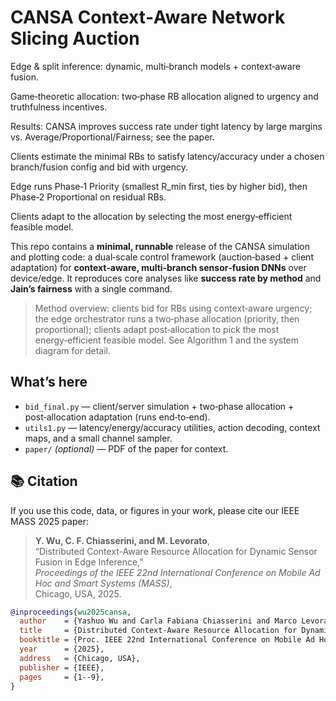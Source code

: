 # CANSA Context‑Aware Network Slicing Auction

Edge & split inference: dynamic, multi‑branch models + context‑aware fusion.

Game‑theoretic allocation: two‑phase RB allocation aligned to urgency and truthfulness incentives.

Results: CANSA improves success rate under tight latency by large margins vs. Average/Proportional/Fairness; see the paper.


Clients estimate the minimal RBs to satisfy latency/accuracy under a chosen branch/fusion config and bid with urgency.

Edge runs Phase‑1 Priority (smallest R_min first, ties by higher bid), then Phase‑2 Proportional on residual RBs.

Clients adapt to the allocation by selecting the most energy‑efficient feasible model.

This repo contains a **minimal, runnable** release of the CANSA simulation and plotting code:
a dual‑scale control framework (auction‑based + client adaptation) for **context‑aware,
multi‑branch sensor‑fusion DNNs** over device/edge. It reproduces core analyses like
**success rate by method** and **Jain’s fairness** with a single command.

> Method overview: clients bid for RBs using context‑aware urgency; the edge orchestrator
> runs a two‑phase allocation (priority, then proportional); clients adapt post‑allocation to
> pick the most energy‑efficient feasible model. See Algorithm 1 and the system diagram for detail.

## What’s here

- `bid_final.py` — client/server simulation + two‑phase allocation + post‑allocation adaptation (runs end‑to‑end).
- `utils1.py` — latency/energy/accuracy utilities, action decoding, context maps, and a small channel sampler.
- `paper/` *(optional)* — PDF of the paper for context.

## 📚 Citation

If you use this code, data, or figures in your work, please cite our IEEE MASS 2025 paper:

> **Y. Wu, C. F. Chiasserini, and M. Levorato**,  
> “Distributed Context-Aware Resource Allocation for Dynamic Sensor Fusion in Edge Inference,”  
> *Proceedings of the IEEE 22nd International Conference on Mobile Ad Hoc and Smart Systems (MASS)*,  
> Chicago, USA, 2025.  

```bibtex
@inproceedings{wu2025cansa,
  author    = {Yashuo Wu and Carla Fabiana Chiasserini and Marco Levorato},
  title     = {Distributed Context-Aware Resource Allocation for Dynamic Sensor Fusion in Edge Inference},
  booktitle = {Proc. IEEE 22nd International Conference on Mobile Ad Hoc and Smart Systems (MASS)},
  year      = {2025},
  address   = {Chicago, USA},
  publisher = {IEEE},
  pages     = {1--9},
}





